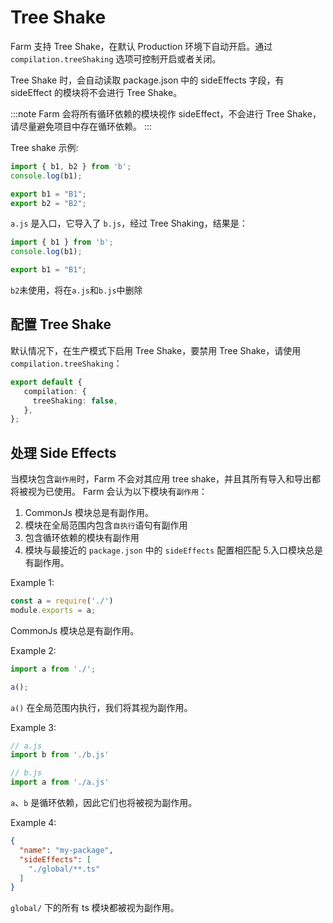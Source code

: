 # Tree Shake
Farm 支持 Tree Shake，在默认 Production 环境下自动开启。通过 `compilation.treeShaking` 选项可控制开启或者关闭。

Tree Shake 时，会自动读取 package.json 中的 sideEffects 字段，有 sideEffect 的模块将不会进行 Tree Shake。

:::note
Farm 会将所有循环依赖的模块视作 sideEffect，不会进行 Tree Shake，请尽量避免项目中存在循环依赖。
:::

Tree shake 示例:
```js title="a.js"
import { b1, b2 } from 'b';
console.log(b1);
```
```js title="b.js"
export b1 = "B1";
export b2 = "B2";
```
`a.js` 是入口，它导入了 `b.js`，经过 Tree Shaking，结果是：
```js title="a.js"
import { b1 } from 'b';
console.log(b1);
```
```js title="b.js"
export b1 = "B1";
```
`b2`未使用，将在`a.js`和`b.js`中删除

## 配置 Tree Shake
默认情况下，在生产模式下启用 Tree Shake，要禁用 Tree Shake，请使用`compilation.treeShaking`：

```ts title="farm.config.ts"
export default {
   compilation: {
     treeShaking: false,
   },
};
```

## 处理 Side Effects
当模块包含`副作用`时，Farm 不会对其应用 tree shake，并且其所有导入和导出都将被视为已使用。 Farm 会认为以下模块有`副作用`：
1. CommonJs 模块总是有副作用。
2. 模块在全局范围内包含`自执行`语句有副作用
3. 包含循环依赖的模块有副作用
4. 模块与最接近的 `package.json` 中的 `sideEffects` 配置相匹配
5.入口模块总是有副作用。

Example 1:
```js
const a = require('./')
module.exports = a;
```
CommonJs 模块总是有副作用。

Example 2:
```js
import a from './';

a();
```
`a()` 在全局范围内执行，我们将其视为副作用。

Example 3:
```js
// a.js
import b from './b.js'

// b.js
import a from './a.js'
```
`a`、`b` 是循环依赖，因此它们也将被视为副作用。

Example 4:
```json title="package.json"
{
  "name": "my-package",
  "sideEffects": [
    "./global/**.ts"
  ]
}
```
`global/` 下的所有 ts 模块都被视为副作用。